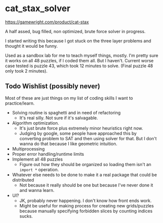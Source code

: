 # cat_stax_solver
https://gamewright.com/product/cat-stax

A half assed, bug filled, non optimized, brute force solver in progress.

I started writing this because I got stuck on the three layer problems and thought it would be funny.

Used as a sandbox lab for me to teach myself things, mostly. I'm pretty sure it works on all 48 puzzles, if I coded them all. But I haven't.
Current worse case tested is puzzle 43, which took 12 minutes to solve. (Final puzzle 48 only took 2 minutes).

## Todo Wishlist (possibly never)
Most of these are just things on my list of coding skills I want to practice/learn.

- Solving routine is spaghetti and in need of refactoring
  * It's real silly. Not sure if it's salvagable.
- Algorithm optimization.
  * It's just brute force plus extremely minor heuristics right now.
  * Judging by google, some people have approached this by converting problem to SAT and then using solver for that. But I don't wanna do that because I like geometric intuition.
- Multiprocessing
- Proper error handling/runtime limits
- Implement all 48 puzzles
   * Figure out how they should be organized so loading them isn't an ``` import * ``` operation.
- Whatever else needs to be done to make it a real package that could be distributed
  * Not because it really should be one but because I've never done it and wanna learn.
- UI?
  * JK, probably never happening. I don't know how front ends work.
  * Might be useful for making process for creating new grids/puzzles because manually specifying forbidden slices by counting indices sucks.
